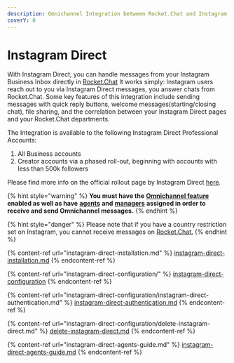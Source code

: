 ```yaml
---
description: Omnichannel Integration between Rocket.Chat and Instagram Messenger API.
coverY: 0
---
```


# Instagram Direct

With Instagram Direct, you can handle messages from your Instagram Business Inbox directly in [Rocket.Chat](http://rocket.chat) It works simply: Instagram users reach out to you via Instagram Direct messages, you answer chats from Rocket.Chat. Some key features of this integration include sending messages with quick reply buttons, welcome messages(starting/closing chat), file sharing, and the correlation between your Instagram Direct pages and your Rocket.Chat departments.

The Integration is available to the following Instagram Direct Professional Accounts:

1. All Business accounts
2. Creator accounts via a phased roll-out, beginning with accounts with less than 500k followers

Please find more info on the official rollout page by Instagram Direct [here](https://developers.facebook.com/docs/messenger-platform/instagram/rollout/).

{% hint style="warning" %}
**You must have the** [**Omnichannel feature**](https://docs.rocket.chat/guides/administration/settings/omnichannel-admins-guide#enable-omnichannel) **enabled as well as have** [**agents**](https://docs.rocket.chat/guides/omnichannel/agents) **and** [**managers**](https://docs.rocket.chat/guides/omnichannel/managers) **assigned in order to receive and send Omnichannel messages.**
{% endhint %}

{% hint style="danger" %}
Please note that if you have a country restriction set on Instagram, you cannot receive messages on [Rocket.Chat.](https://rocket.chat/)
{% endhint %}

{% content-ref url="instagram-direct-installation.md" %}
[instagram-direct-installation.md](instagram-direct-installation.md)
{% endcontent-ref %}

{% content-ref url="instagram-direct-configuration/" %}
[instagram-direct-configuration](instagram-direct-configuration/)
{% endcontent-ref %}

{% content-ref url="instagram-direct-configuration/instagram-direct-authentication.md" %}
[instagram-direct-authentication.md](instagram-direct-configuration/instagram-direct-authentication.md)
{% endcontent-ref %}

{% content-ref url="instagram-direct-configuration/delete-instagram-direct.md" %}
[delete-instagram-direct.md](instagram-direct-configuration/delete-instagram-direct.md)
{% endcontent-ref %}

{% content-ref url="instagram-direct-agents-guide.md" %}
[instagram-direct-agents-guide.md](instagram-direct-agents-guide.md)
{% endcontent-ref %}
